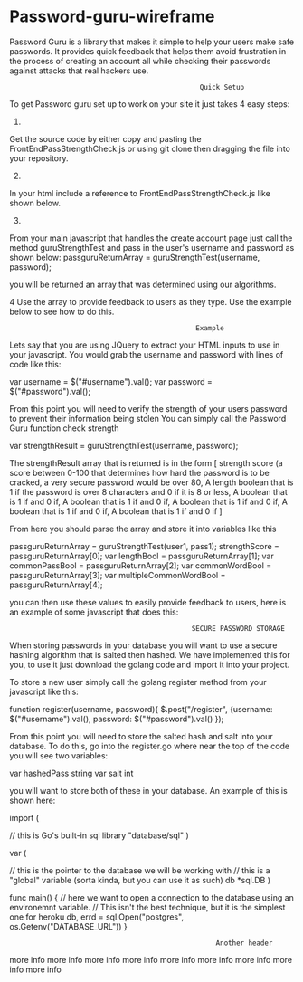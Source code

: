 # Password-guru-wireframe
Password Guru is a library that makes it simple to help your users make safe passwords. It provides quick feedback that helps them avoid frustration in the process of creating an account all while checking their passwords against attacks that real hackers use. 

                                                   Quick Setup
To get Password guru set up to work on your site it just takes 4 easy steps:

1. 
Get the source code by either copy and pasting the FrontEndPassStrengthCheck.js or using git clone then dragging the file into your repository.


2.
In your html include a reference to  FrontEndPassStrengthCheck.js like shown below.
<script src="FrontEndPassStrengthCheck.js"></script>

3.
From your main javascript that handles the create account page just call the method guruStrengthTest and pass in the user's username and password as shown below:
passguruReturnArray = guruStrengthTest(username, password);

you will be returned an array that was determined using our algorithms. 

4 
Use the array to provide feedback to users as they type. Use the example below to see how to do this.

                                                  Example

Lets say that you are using JQuery to extract your HTML inputs to use in your javascript.
You would grab the username and password with lines of code like this:

  var username = $("#username").val();
  var password = $("#password").val();
 
From this point you will need to verify the strength of your users password to prevent their information being stolen
You can simply call the Password Guru function check strength

  var strengthResult = guruStrengthTest(username, password);
  
The strengthResult array that is returned is in the form 
[
strength score (a score between 0-100 that determines how hard the password is to be cracked, a very secure password would be over 80,
A length boolean that is 1 if the password is over 8 characters and 0 if it is 8 or less,
A boolean that is 1 if and 0 if,
A boolean that is 1 if and 0 if,
A boolean that is 1 if and 0 if,
A boolean that is 1 if and 0 if,
A boolean that is 1 if and 0 if
]

From here you should parse the array and store it into variables like this

passguruReturnArray = guruStrengthTest(user1, pass1);
strengthScore = passguruReturnArray[0];
var lengthBool = passguruReturnArray[1];
var commonPassBool = passguruReturnArray[2];
var commonWordBool = passguruReturnArray[3];
var multipleCommonWordBool = passguruReturnArray[4];


you can then use these values to easily provide feedback to users, here is an example of some javascript that does this:


                                                 SECURE PASSWORD STORAGE
When storing passwords in your database you will want to use a secure hashing algorithm that is salted then hashed.
We have implemented this for you, to use it just download the golang code and import it into your project.

To store a new user simply call the golang register method from your javascript like this:

function register(username, password){
    $.post("/register", {username: $("#username").val(), password: $("#password").val()
    });


From this point you will need to store the salted hash and salt into your database.
To do this, go into the register.go where near the top of the code you will see two variables:


var hashedPass string
var salt int

you will want to store both of these in your database. An example of this is shown here:

import (

   // this is Go's built-in sql library
   "database/sql"
)

var (

   // this is the pointer to the database we will be working with
   // this is a "global" variable (sorta kinda, but you can use it as such)
   db *sql.DB
)

func main() {
    // here we want to open a connection to the database using an environemnt variable.
    // This isn't the best technique, but it is the simplest one for heroku
    db, errd = sql.Open("postgres", os.Getenv("DATABASE_URL"))
}


                                                       Another header
more info
more info
more info
more info
more info
more info
more info
more info
more info
